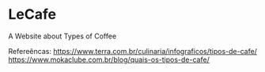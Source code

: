 # LeCafe
A Website about Types of Coffee

Refereêncas: https://www.terra.com.br/culinaria/infograficos/tipos-de-cafe/
https://www.mokaclube.com.br/blog/quais-os-tipos-de-cafe/
